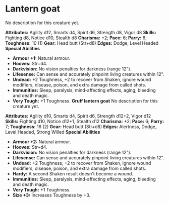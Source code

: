 # Lantern goat

No description for this creature yet.

**Attributes:** Agility d12, Smarts d4, Spirit d6, Strength d8, Vigor
d8
**Skills:** Fighting d8, Notice d10, Stealth d8
**Charisma:** +2; **Pace:** 6; **Parry:** 6; **Toughness:** 10 (1)
**Gear:** Head butt (Str+d8)
**Edges:** Dodge, Level Headed
**Special Abilities**

- **Armour +1:** Natural armour.
- **Hooves:** Str+d4.
- **Darkvision:** No vision penalties for darkness (range 12").
- **Lifesense:** Can sense and accurately pinpoint living creatures
within 12".
- **Undead:** +2 Toughness, +2 to recover from Shaken, ignore wound
modifiers, disease, poison, and extra damage from called shots.
- **Immunities:** Sleep, paralysis, mind-affecting effects, aging,
bleeding and death magic.
- **Very Tough:** +1 Toughness.
**Gruff lantern goat**
No description for this creature yet.

**Attributes:** Agility d10, Smarts d4, Spirit d6, Strength d12+2, Vigor
d12
**Skills:** Fighting d10, Notice d12+1, Stealth d12
**Charisma:** +2; **Pace:** 6; **Parry:** 7; **Toughness:** 16 (2)
**Gear:** Head butt (Str+d8)
**Edges:** Alertness, Dodge, Level Headed, Strong Willed
**Special Abilities**

- **Armour +2:** Natural armour.
- **Hooves:** Str+d4.
- **Darkvision:** No vision penalties for darkness (range 12").
- **Lifesense:** Can sense and accurately pinpoint living creatures
within 12".
- **Undead:** +2 Toughness, +2 to recover from Shaken, ignore wound
modifiers, disease, poison, and extra damage from called shots.
- **Hardy:** A second Shaken result doesn't become a wound.
- **Immunities:** Sleep, paralysis, mind-affecting effects, aging,
bleeding and death magic.
- **Very Tough:** +1 Toughness.
- **Size +3:** Increases Toughness by +3.
